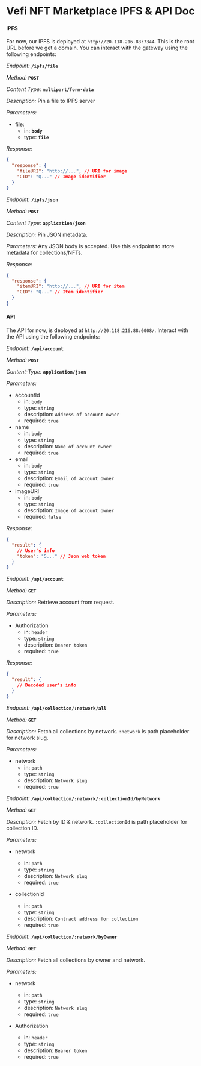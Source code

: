 Vefi NFT Marketplace IPFS & API Doc
====================================


#### IPFS


For now, our IPFS is deployed at `http://20.118.216.88:7344`. This is the root URL before we get a domain. You can interact with the gateway using the following endpoints:

*Endpoint:* **`/ipfs/file`**

*Method:* **`POST`**

*Content Type:* **`multipart/form-data`**

*Description:* Pin a file to IPFS server

*Parameters:* 

  - file:
      * in: **`body`**
      * type: **`file`**

*Response:*

```json
{
  "response": {
    "fileURI": "http://...", // URI for image
    "CID": "Q..." // Image identifier
  }
}
```


*Endpoint:* **`/ipfs/json`**

*Method:* **`POST`**

*Content Type:* **`application/json`**

*Description:* Pin JSON metadata.

*Parameters:* Any JSON body is accepted. Use this endpoint to store metadata for collections/NFTs.

*Response:*

```json
{
  "response": {
    "itemURI": "http://...", // URI for item
    "CID": "Q..." // Item identifier
  }
}
```




#### API

The API for now, is deployed at `http://20.118.216.88:6008/`. Interact with the API using the following endpoints:


*Endpoint:* **`/api/account`**

*Method:* **`POST`**

*Content-Type:* **`application/json`**

*Parameters:*

  - accountId
    * in: `body`
    * type: `string`
    * description: `Address of account owner`
    * required: `true`
  - name
    * in: `body`
    * type: `string`
    * description: `Name of account owner`
    * required: `true`
  - email
    * in: `body`
    * type: `string`
    * description: `Email of account owner`
    * required: `true`
  - imageURI
    * in: `body`
    * type: `string`
    * description: `Image of account owner`
    * required: `false`
  
*Response:*

```json
{
  "result": {
    // User's info
    "token": "5..." // Json web token
  }
}
```


*Endpoint:* **`/api/account`**

*Method:* **`GET`**

*Description:* Retrieve account from request.

*Parameters:* 

  - Authorization
    * in: `header`
    * type: `string`
    * description: `Bearer token`
    * required: `true`

*Response:*

```json
{
  "result": {
    // Decoded user's info
  }
}
```


*Endpoint:* **`/api/collection/:network/all`**

*Method:* **`GET`**

*Description:* Fetch all collections by network. `:network` is path placeholder for network slug.

*Parameters:*

  - network
    * in: `path`
    * type: `string`
    * description: `Network slug`
    * required: `true`


*Endpoint:* **`/api/collection/:network/:collectionId/byNetwork`**

*Method:* **`GET`**

*Description:* Fetch by ID & network. `:collectionId` is path placeholder for collection ID.

*Parameters:*

  - network
    * in: `path`
    * type: `string`
    * description: `Network slug`
    * required: `true`

  - collectionId
    * in: `path`
    * type: `string`
    * description: `Contract address for collection`
    * required: `true`


*Endpoint:* **`/api/collection/:network/byOwner`**

*Method:* **`GET`**

*Description:* Fetch all collections by owner and network.

*Parameters:*

  - network
    * in: `path`
    * type: `string`
    * description: `Network slug`
    * required: `true`

  - Authorization
    * in: `header`
    * type: `string`
    * description: `Bearer token`
    * required: `true`